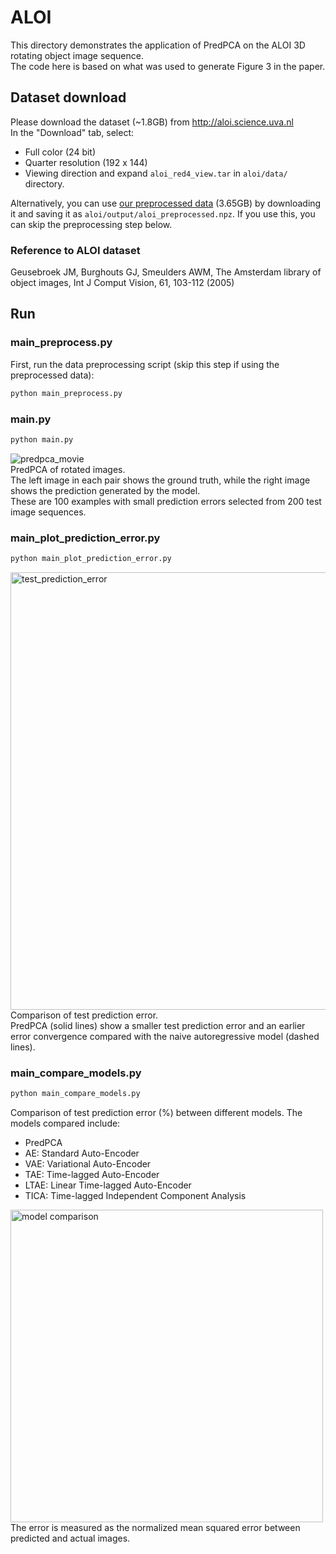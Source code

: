# ALOI
This directory demonstrates the application of PredPCA on the ALOI 3D rotating object image sequence.  
The code here is based on what was used to generate Figure 3 in the paper.


## Dataset download
Please download the dataset (~1.8GB) from http://aloi.science.uva.nl  
In the "Download" tab, select:
- Full color (24 bit)
- Quarter resolution (192 x 144)
- Viewing direction
and expand `aloi_red4_view.tar` in `aloi/data/` directory.  

Alternatively, you can use [our preprocessed data](https://drive.google.com/file/d/1YZSR8r61V-utfiX2JXbQ6alcaz3EttdR/view?usp=sharing) (3.65GB) by downloading it and saving it as `aloi/output/aloi_preprocessed.npz`. If you use this, you can skip the preprocessing step below.

### Reference to ALOI dataset
Geusebroek JM, Burghouts GJ, Smeulders AWM, The Amsterdam library of object images, Int J Comput Vision, 61, 103-112 (2005)


## Run
### main_preprocess.py
First, run the data preprocessing script (skip this step if using the preprocessed data):
```bash
python main_preprocess.py
```

### main.py
```bash
python main.py
```
![predpca_movie](https://github.com/user-attachments/assets/7ed4992e-6214-47a4-88e4-a92b7c2b71f2)  
PredPCA of rotated images.  
The left image in each pair shows the ground truth, while the right image shows the prediction generated by the model.  
These are 100 examples with small prediction errors selected from 200 test image sequences.

### main_plot_prediction_error.py
```bash
python main_plot_prediction_error.py
```
<img src="https://github.com/user-attachments/assets/a9cd3f6a-e17a-40d3-b83f-198450a5dd3d" height="700" alt="test_prediction_error"><br>
Comparison of test prediction error.  
PredPCA (solid lines) show a smaller test prediction error and an earlier error convergence compared with the naive autoregressive model (dashed lines).

### main_compare_models.py
```bash
python main_compare_models.py
```
Comparison of test prediction error (%) between different models. The models compared include:
- PredPCA
- AE: Standard Auto-Encoder
- VAE: Variational Auto-Encoder
- TAE: Time-lagged Auto-Encoder
- LTAE: Linear Time-lagged Auto-Encoder
- TICA: Time-lagged Independent Component Analysis

<img src="https://github.com/user-attachments/assets/73904344-4027-435c-aa16-5aa8d60681b3" width="500" alt="model comparison"><br>
The error is measured as the normalized mean squared error between predicted and actual images.
